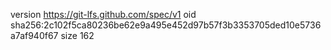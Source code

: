 version https://git-lfs.github.com/spec/v1
oid sha256:2c102f5ca80236be62e9a495e452d97b57f3b3353705ded10e5736a7af940f67
size 162
